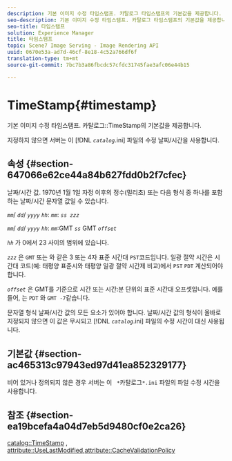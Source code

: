 ```yaml
---
description: 기본 이미지 수정 타임스탬프. 카탈로그 타임스탬프의 기본값을 제공합니다.
seo-description: 기본 이미지 수정 타임스탬프. 카탈로그 타임스탬프의 기본값을 제공합니다.
seo-title: 타임스탬프
solution: Experience Manager
title: 타임스탬프
topic: Scene7 Image Serving - Image Rendering API
uuid: 0670e53a-ad7d-46cf-8e18-4c52a766df6f
translation-type: tm+mt
source-git-commit: 7bc7b3a86fbcdc57cfdc31745fae3afc06e44b15

---
```



# TimeStamp{#timestamp}

기본 이미지 수정 타임스탬프. 카탈로그::TimeStamp의 기본값을 제공합니다.

지정하지 않으면 서버는 이 [!DNL *`catalog`*.ini] 파일의 수정 날짜/시간을 사용합니다.

## 속성 {#section-647066e62ce44a84b627fdd0b2f7cfec}

날짜/시간 값. 1970년 1월 1일 자정 이후의 정수(밀리초) 또는 다음 형식 중 하나를 포함하는 날짜/시간 문자열 값일 수 있습니다.

*`mm`*/ *`dd`*/ *`yyyy`* *`hh`*: *`mm`*: *`ss zzz`*

*`mm`*/ *`dd`*/ *`yyyy`* *`hh`*: *`mm`*:GMT *`ss`* GMT *`offset`*

*`hh`* 가 0에서 23 사이의 범위에 있습니다.

*`zzz`* 은 `GMT` 또는 와 같은 3 또는 4자 표준 시간대 `PST`코드입니다. 일광 절약 시간은 시간대 코드(예: 태평양 표준시와 태평양 일광 절약 시간제 비교)에서 `PST` `PDT` 계산되어야 합니다.

*`offset`* 은 GMT를 기준으로 시간 또는 시간:분 단위의 표준 시간대 오프셋입니다. 예를 들어, 는 `PDT` 와 `GMT -7`같습니다.

문자열 형식 날짜/시간 값의 모든 요소가 있어야 합니다. 날짜/시간 값의 형식이 올바로 지정되지 않으면 이 값은 무시되고 [!DNL *`catalog`*.ini] 파일의 수정 시간이 대신 사용됩니다.

## 기본값 {#section-ac465313c97943ed97d41ea852329177}

비어 있거나 정의되지 않은 경우 서버는 이 ` *`카탈로그`*.ini` 파일의 파일 수정 시간을 사용합니다.

## 참조 {#section-ea19bcefa4a04d7eb5d9480cf0e2ca26}

[catalog::TimeStamp](../../../../../is-api/image-catalog/image-serving-api-ref/c-image-catalog-reference/c-image-svg-data-reference/c-image-data-reference/r-timestamp-cat.md#reference-59a27b72f4cb4a53a3baba83214c4ded) , [attribute::UseLastModified,](../../../../../is-api/image-catalog/image-serving-api-ref/c-image-catalog-reference/c-attributes-reference/r-uselastmodified.md#reference-73ecc421e6864a38aec5a4775f06b8e8)[attribute::CacheValidationPolicy](../../../../../is-api/image-catalog/image-serving-api-ref/c-image-catalog-reference/c-attributes-reference/r-cachevalidationpolicy.md#reference-e55e52fd749041718a9af69fa2027b57)
